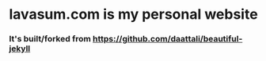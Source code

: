 # lavasum.com is my personal website

### It's built/forked from https://github.com/daattali/beautiful-jekyll


